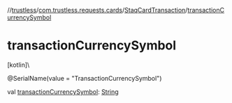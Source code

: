 //[trustless](../../../index.md)/[com.trustless.requests.cards](../index.md)/[StaqCardTransaction](index.md)/[transactionCurrencySymbol](transaction-currency-symbol.md)

# transactionCurrencySymbol

[kotlin]\

@SerialName(value = &quot;TransactionCurrencySymbol&quot;)

val [transactionCurrencySymbol](transaction-currency-symbol.md): [String](https://kotlinlang.org/api/latest/jvm/stdlib/kotlin/-string/index.html)
